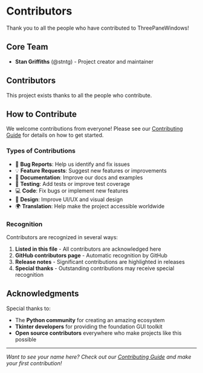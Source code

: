 # Contributors

Thank you to all the people who have contributed to ThreePaneWindows!

## Core Team

- **Stan Griffiths** (@stntg) - Project creator and maintainer

## Contributors

This project exists thanks to all the people who contribute. 

<!-- Contributors will be automatically added here when they make their first contribution -->

## How to Contribute

We welcome contributions from everyone! Please see our [Contributing Guide](CONTRIBUTING.md) for details on how to get started.

### Types of Contributions

- 🐛 **Bug Reports**: Help us identify and fix issues
- 💡 **Feature Requests**: Suggest new features or improvements  
- 📝 **Documentation**: Improve our docs and examples
- 🧪 **Testing**: Add tests or improve test coverage
- 💻 **Code**: Fix bugs or implement new features
- 🎨 **Design**: Improve UI/UX and visual design
- 🌍 **Translation**: Help make the project accessible worldwide

### Recognition

Contributors are recognized in several ways:

1. **Listed in this file** - All contributors are acknowledged here
2. **GitHub contributors page** - Automatic recognition by GitHub
3. **Release notes** - Significant contributions are highlighted in releases
4. **Special thanks** - Outstanding contributions may receive special recognition

## Acknowledgments

Special thanks to:

- The **Python community** for creating an amazing ecosystem
- **Tkinter developers** for providing the foundation GUI toolkit
- **Open source contributors** everywhere who make projects like this possible

---

*Want to see your name here? Check out our [Contributing Guide](CONTRIBUTING.md) and make your first contribution!*